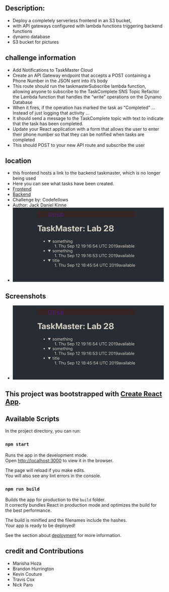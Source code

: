 ## Description:
- Deploy a completely serverless frontend in an S3 bucket, 
- with API gateways configured with lambda functions triggering backend functions
- dynamo database
- S3 bucket for pictures

## challenge information

- Add Notifications to TaskMaster Cloud
- Create an API Gateway endpoint that accepts a POST containing a Phone Number in the JSON sent into it’s body
- This route should run the taskmasterSubscribe lambda function, allowing anyone to subscribe to the TaskComplete SNS Topic
Refactor the Lambda function that handles the “write” operations on the Dynamo Database
- When it fires, if the operation has marked the task as “Completed” …
Instead of just logging that activity …
- It should send a message to the TaskComplete topic with text to indicate that the task has been completed.
- Update your React application with a form that allows the user to enter their phone number so that they can be notified when tasks are completed
- This should POST to your new API route and subscribe the user

## location
- this frontend hosts a link to the backend taskmaster, which is no longer being used
- Here you can see what tasks have been created.  
- [Frontend](http://taskmaster-frontend-jack.s3-website-us-west-2.amazonaws.com/)
- [Backend](http://taskmaster1-dev.us-west-2.elasticbeanstalk.com/api1/v2/tasks)
- Challenge by: Codefellows
- Author: Jack Daniel Kinne
- ![screenshot](screen.png)

## Screenshots
- ![screenshot](screen.png)

## This project was bootstrapped with [Create React App](https://github.com/facebook/create-react-app).

## Available Scripts

In the project directory, you can run:

### `npm start`

Runs the app in the development mode.<br>
Open [http://localhost:3000](http://localhost:3000) to view it in the browser.

The page will reload if you make edits.<br>
You will also see any lint errors in the console.

### `npm run build`

Builds the app for production to the `build` folder.<br>
It correctly bundles React in production mode and optimizes the build for the best performance.

The build is minified and the filenames include the hashes.<br>
Your app is ready to be deployed!

See the section about [deployment](https://facebook.github.io/create-react-app/docs/deployment) for more information.



## credit and Contributions
- Marisha Hoza
- Brandon Hurrington
- Kevin Couture
- Travis Cox
- Nick Paro